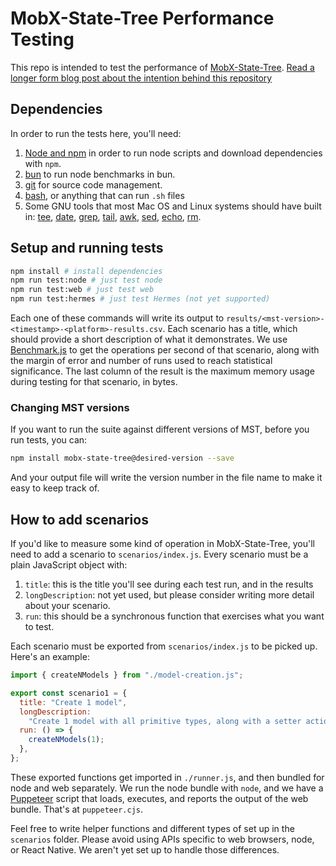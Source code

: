# MobX-State-Tree Performance Testing

This repo is intended to test the performance of [MobX-State-Tree](https://github.com/mobxjs/mobx-state-tree). [Read a longer form blog post about the intention behind this repository](https://coolsoftware.dev/blog/benchmarking-mobx-state-tree/)

## Dependencies

In order to run the tests here, you'll need:

1. [Node and npm](https://docs.npmjs.com/downloading-and-installing-node-js-and-npm) in order to run node scripts and download dependencies with `npm`.
1. [bun](https://bun.sh/) to run node benchmarks in bun.
1. [git](https://git-scm.com/) for source code management.
1. [bash](https://www.gnu.org/software/bash/), or anything that can run `.sh` files
1. Some GNU tools that most Mac OS and Linux systems should have built in: [tee](https://www.gnu.org/software/coreutils/manual/html_node/tee-invocation.html), [date](https://www.gnu.org/software/coreutils/manual/html_node/Examples-of-date.html), [grep](https://www.gnu.org/software/grep/), [tail](https://www.gnu.org/software/coreutils/manual/html_node/tail-invocation.html), [awk](https://www.gnu.org/software/gawk/manual/gawk.html), [sed](https://www.gnu.org/software/sed/), [echo](https://www.gnu.org/software/coreutils/manual/html_node/echo-invocation.html), [rm](https://www.gnu.org/software/coreutils/manual/html_node/rm-invocation.html).

## Setup and running tests

```sh
npm install # install dependencies
npm run test:node # just test node
npm run test:web # just test web
npm run test:hermes # just test Hermes (not yet supported)
```

Each one of these commands will write its output to `results/<mst-version>-<timestamp>-<platform>-results.csv`. Each scenario has a title, which should provide a short description of what it demonstrates. We use [Benchmark.js](https://benchmarkjs.com/) to get the operations per second of that scenario, along with the margin of error and number of runs used to reach statistical significance. The last column of the result is the maximum memory usage during testing for that scenario, in bytes.

### Changing MST versions

If you want to run the suite against different versions of MST, before you run tests, you can:

```sh
npm install mobx-state-tree@desired-version --save
```

And your output file will write the version number in the file name to make it easy to keep track of.

## How to add scenarios

If you'd like to measure some kind of operation in MobX-State-Tree, you'll need to add a scenario to `scenarios/index.js`. Every scenario must be a plain JavaScript object with:

1. `title`: this is the title you'll see during each test run, and in the results
2. `longDescription`: not yet used, but please consider writing more detail about your scenario.
3. `run`: this should be a synchronous function that exercises what you want to test.

Each scenario must be exported from `scenarios/index.js` to be picked up. Here's an example:

```js
import { createNModels } from "./model-creation.js";

export const scenario1 = {
  title: "Create 1 model",
  longDescription:
    "Create 1 model with all primitive types, along with a setter action for each.",
  run: () => {
    createNModels(1);
  },
};
```

These exported functions get imported in `./runner.js`, and then bundled for node and web separately. We run the node bundle with `node`, and we have a [Puppeteer](https://pptr.dev/) script that loads, executes, and reports the output of the web bundle. That's at `puppeteer.cjs`.

Feel free to write helper functions and different types of set up in the `scenarios` folder. Please avoid using APIs specific to web browsers, node, or React Native. We aren't yet set up to handle those differences.
